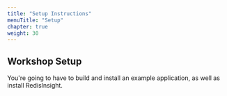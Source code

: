 ```yaml
---
title: "Setup Instructions"
menuTitle: "Setup"
chapter: true
weight: 30
---
```

## Workshop Setup
You're going to have to build and install an example application, as well as install RedisInsight.

